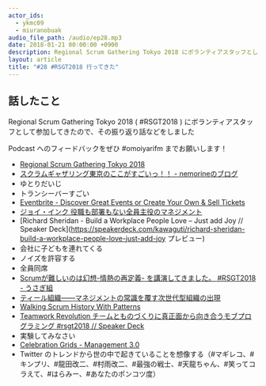 ```yaml
---
actor_ids:
  - ykmc09
  - miuranobuak
audio_file_path: /audio/ep28.mp3
date: 2018-01-21 00:00:00 +0900
description: Regional Scrum Gathering Tokyo 2018 にボランティアスタッフとして参加した振り返りなど
layout: article
title: "#28 #RSGT2018 行ってきた"  
---
```


## 話したこと
Regional Scrum Gathering Tokyo 2018 ( #RSGT2018 ) にボランティアスタッフとして参加してきたので、その振り返り話などをしました

Podcast へのフィードバックをぜひ #omoiyarifm までお願いします！

- [Regional Scrum Gathering Tokyo 2018](https://2018.scrumgatheringtokyo.org/)
- [スクラムギャザリング東京のここがすごいっ！！ - nemorineのブログ](http://nemorine.hateblo.jp/entry/2018/01/13/015717)
- ゆとりだいじ
- トランシーバーすごい
- [Eventbrite - Discover Great Events or Create Your Own & Sell Tickets](https://www.eventbrite.com/)
- [ジョイ・インク 役職も部署もない全員主役のマネジメント](https://www.amazon.co.jp/gp/product/4798148784/ref=as_li_tl?ie=UTF8&camp=247&creative=1211&creativeASIN=4798148784&linkCode=as2&tag=ykmc09-22&linkId=5abd77f288f5114e954708482f6aa226)
- [Richard Sheridan - Build a Workplace People Love – Just add Joy // Speaker Deck](https://speakerdeck.com/kawaguti/richard-sheridan-build-a-workplace-people-love-just-add-joy  プレビュー)
- 会社に子どもを連れてくる
- ノイズを許容する
- 全員同席
- [Scrumが難しいのは幻想-情熱の再定義- を講演してきました。 #RSGT2018 - うさぎ組](http://kyon-mm.hatenablog.com/entry/2018/01/13/091628)
- [ティール組織――マネジメントの常識を覆す次世代型組織の出現](https://www.amazon.co.jp/gp/product/4862762263/ref=as_li_tl?ie=UTF8&camp=247&creative=1211&creativeASIN=4862762263&linkCode=as2&tag=ykmc09-22&linkId=4bb85921709966fa8227a2a86e374433)
- [Walking Scrum History With Patterns](http://slide.attractor.co.jp/slides/12)
- [Teamwork Revolution チームとものづくりに真正面から向き合うモブプログラミング #rsgt2018 // Speaker Deck](https://speakerdeck.com/takaking22/teamwork-revolution-timutomofalsedukurinizhen-zheng-mian-karaxiang-kihe-umobupuroguramingu-number-rsgt2018)
- 実験してみなさい
- [Celebration Grids - Management 3.0](https://management30.com/practice/celebration-grids/)
- Twitter のトレンドから世の中で起きていることを想像する（#マギレコ、#キンプリ、#龍田改二、#村雨改二、#最強の戦士、#天龍ちゃん、#笑ってコラえて、#はらみー、#あなたのポンコツ度）